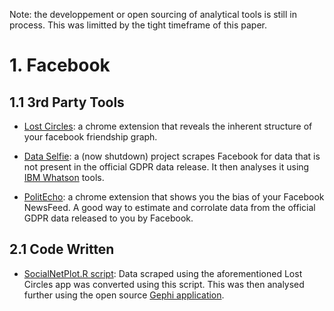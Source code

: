 Note: the developpement or open sourcing of analytical tools is still in process. This was limitted by the tight timeframe of this paper.

# 1. Facebook 

## 1.1 3rd Party Tools

- [Lost Circles](https://lostcircles.com/): a chrome extension that reveals the inherent structure of your facebook friendship graph.  

- [Data Selfie](https://dataselfie.it/#/): a (now shutdown) project scrapes Facebook for data that is not present in the official GDPR data release. It then analyses it using [IBM Whatson](https://console.bluemix.net/catalog/?category=ai) tools.

- [PolitEcho](https://politecho.org): a chrome extension that shows you the bias of your Facebook NewsFeed. A good way to estimate and corrolate data from the official GDPR data released to you by Facebook.

## 2.1 Code Written

- [SocialNetPlot.R script](https://github.com/PsiPhiTheta/The-Digital-Deluge/blob/master/tools/SocialNetPlot.R): Data scraped using the aforementioned Lost Circles app was converted using this script. This was then analysed further using the open source [Gephi application](https://gephi.org).


